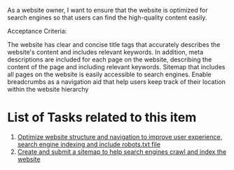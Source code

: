 As a website owner, I want to ensure that the website is optimized for search engines so that users can find the high-quality content easily.

Acceptance Criteria:

The website has clear and concise title tags that accurately describes the website's content and includes relevant keywords. In addition, meta descriptions are included for each page on the website, describing the content of the page and including relevant keywords. Sitemap that includes all pages on the website is easily accessible to search engines. Enable breadcrumbs as a navigation aid that help users keep track of their location within the website hierarchy


# List of Tasks related to this item

1) [Optimize website structure and navigation to improve user experience, search engine indexing and include robots.txt file](https://github.com/jnarlyv/mywebclass-agile-docs/blob/projectmod/documentation/templates/theme/initiatives/epics/stories/tasks/seo1-1.md)
2) [Create and submit a sitemap to help search engines crawl and index the website](https://github.com/jnarlyv/mywebclass-agile-docs/blob/projectmod/documentation/templates/theme/initiatives/epics/stories/tasks/seo1-2.md)

